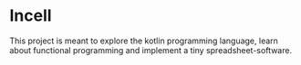 # Incell

This project is meant to explore the kotlin programming language, learn about functional programming and implement a tiny spreadsheet-software.

